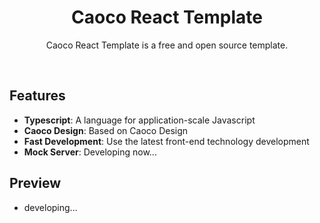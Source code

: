 <h1 style="text-align: center">Caoco React Template</h1>

<p style="text-align: center">Caoco React Template is a free and open source template.</p>

<br />

## Features
- **Typescript**: A language for application-scale Javascript
- **Caoco Design**: Based on Caoco Design
- **Fast Development**: Use the latest front-end technology development
- **Mock Server**: Developing now...

## Preview

- developing...
